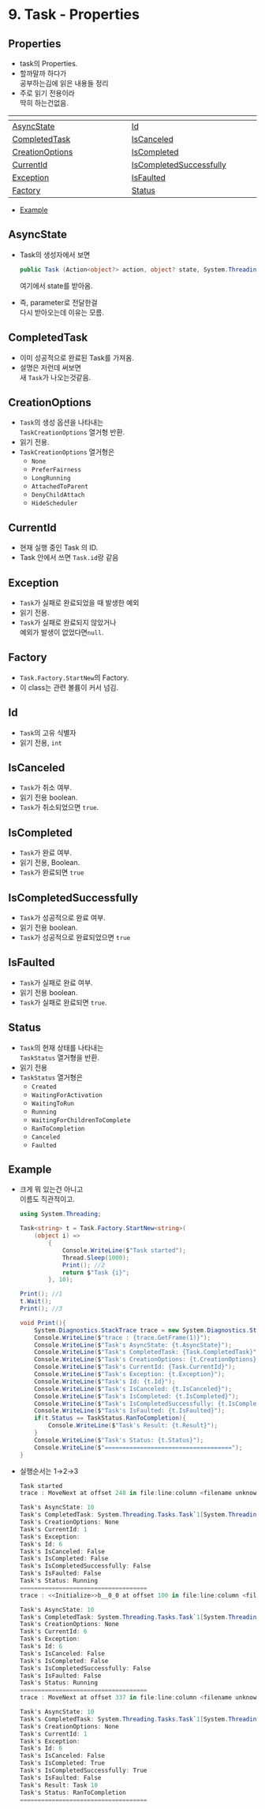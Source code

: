 # 9. Task - Properties

## Properties

* task의 Properties.
* 할까말까 하다가  \
  공부하는김에 읽은 내용들 정리
* 주로 읽기 전용이라  \
  딱히 하는건없음.

<table data-header-hidden><thead><tr><th width="243"></th><th width="254.33333333333331"></th></tr></thead><tbody><tr><td><a href="9.-task-properties.md#asyncstate">AsyncState</a></td><td><a href="9.-task-properties.md#id">Id</a></td></tr><tr><td><a href="9.-task-properties.md#completedtask">CompletedTask</a></td><td><a href="9.-task-properties.md#iscanceled">IsCanceled</a></td></tr><tr><td><a href="9.-task-properties.md#creationoptions">CreationOptions</a></td><td><a href="9.-task-properties.md#iscompleted">IsCompleted</a></td></tr><tr><td><a href="9.-task-properties.md#currentid">CurrentId</a></td><td><a href="9.-task-properties.md#iscompletedsuccessfully">IsCompletedSuccessfully</a></td></tr><tr><td><a href="9.-task-properties.md#exception">Exception</a></td><td><a href="9.-task-properties.md#isfaulted">IsFaulted</a></td></tr><tr><td><a href="9.-task-properties.md#factory">Factory</a></td><td><a href="9.-task-properties.md#status">Status</a></td></tr></tbody></table>

* [Example](9.-task-properties.md#example)

## AsyncState

*   Task의 생성자에서 보면

    ```csharp
    public Task (Action<object?> action, object? state, System.Threading.Tasks.TaskCreationOptions creationOptions);
    ```

    여기에서 state를 받아옴.
* 즉, parameter로 전달한걸\
  다시 받아오는데 이유는 모름.

## CompletedTask

* 이미 성공적으로 완료된 Task를 가져옴.
* 설명은 저런데 써보면\
  새 `Task`가 나오는것같음.

## CreationOptions

* `Task`의 생성 옵션을 나타내는\
  `TaskCreationOptions` 열거형 반환.
* 읽기 전용.
* `TaskCreationOptions` 열거형은
  * `None`
  * `PreferFairness`
  * `LongRunning`
  * `AttachedToParent`
  * `DenyChildAttach`
  * `HideScheduler`

## CurrentId

* 현재 실행 중인 Task 의 ID.
* Task 안에서 쓰면 `Task.id`랑 같음

## Exception

* `Task`가 실패로 완료되었을 때 발생한 예외
* 읽기 전용.
* `Task`가 실패로 완료되지 않았거나\
  예외가 발생이 없었다면`null`.

## Factory

* `Task.Factory.StartNew`의 Factory.
* 이 class는 관련 볼륨이 커서 넘김.

## Id

* `Task`의 고유 식별자
* 읽기 전용, `int`

## IsCanceled

* `Task`가 취소 여부.
* 읽기 전용 boolean.
* `Task`가 취소되었으면 `true`.

## IsCompleted

* `Task`가 완료 여부.
* 읽기 전용, Boolean.
* `Task`가 완료되면 `true`

## IsCompletedSuccessfully

* `Task`가 성공적으로 완료 여부.
* 읽기 전용 boolean.
* `Task`가 성공적으로 완료되었으면 `true`

## IsFaulted

* `Task`가 실패로 완료 여부.
* 읽기 전용 boolean.
* `Task`가 실패로 완료되면 `true`.

## Status

* `Task`의 현재 상태를 나타내는\
  `TaskStatus` 열거형을 반환.
* 읽기 전용
* `TaskStatus` 열거형은
  * `Created`
  * `WaitingForActivation`
  * `WaitingToRun`
  * `Running`
  * `WaitingForChildrenToComplete`
  * `RanToCompletion`
  * `Canceled`
  * `Faulted`

## Example

*   크게 뭐 있는건 아니고\
    이름도 직관적이고.

    ```csharp
    using System.Threading;

    Task<string> t = Task.Factory.StartNew<string>(
        (object i) => 
            {
                Console.WriteLine($"Task started");
                Thread.Sleep(1000);
                Print(); //2
                return $"Task {i}";
            }, 10);

    Print(); //1
    t.Wait();
    Print(); //3

    void Print(){
        System.Diagnostics.StackTrace trace = new System.Diagnostics.StackTrace();
        Console.WriteLine($"trace : {trace.GetFrame(1)}");
        Console.WriteLine($"Task's AsyncState: {t.AsyncState}");
        Console.WriteLine($"Task's CompletedTask: {Task.CompletedTask}");
        Console.WriteLine($"Task's CreationOptions: {t.CreationOptions}");
        Console.WriteLine($"Task's CurrentId: {Task.CurrentId}");
        Console.WriteLine($"Task's Exception: {t.Exception}");
        Console.WriteLine($"Task's Id: {t.Id}");
        Console.WriteLine($"Task's IsCanceled: {t.IsCanceled}");
        Console.WriteLine($"Task's IsCompleted: {t.IsCompleted}");
        Console.WriteLine($"Task's IsCompletedSuccessfully: {t.IsCompletedSuccessfully}");
        Console.WriteLine($"Task's IsFaulted: {t.IsFaulted}");
        if(t.Status == TaskStatus.RanToCompletion){
            Console.WriteLine($"Task's Result: {t.Result}");
        }
        Console.WriteLine($"Task's Status: {t.Status}");
        Console.WriteLine($"====================================");
    }
    ```
*   실행순서는 1→2→3

    ```csharp
    Task started
    trace : MoveNext at offset 248 in file:line:column <filename unknown>:0:0

    Task's AsyncState: 10
    Task's CompletedTask: System.Threading.Tasks.Task`1[System.Threading.Tasks.VoidTaskResult]
    Task's CreationOptions: None
    Task's CurrentId: 1
    Task's Exception: 
    Task's Id: 6
    Task's IsCanceled: False
    Task's IsCompleted: False
    Task's IsCompletedSuccessfully: False
    Task's IsFaulted: False
    Task's Status: Running
    ====================================
    trace : <<Initialize>>b__0_0 at offset 100 in file:line:column <filename unknown>:0:0

    Task's AsyncState: 10
    Task's CompletedTask: System.Threading.Tasks.Task`1[System.Threading.Tasks.VoidTaskResult]
    Task's CreationOptions: None
    Task's CurrentId: 6
    Task's Exception: 
    Task's Id: 6
    Task's IsCanceled: False
    Task's IsCompleted: False
    Task's IsCompletedSuccessfully: False
    Task's IsFaulted: False
    Task's Status: Running
    ====================================
    trace : MoveNext at offset 337 in file:line:column <filename unknown>:0:0

    Task's AsyncState: 10
    Task's CompletedTask: System.Threading.Tasks.Task`1[System.Threading.Tasks.VoidTaskResult]
    Task's CreationOptions: None
    Task's CurrentId: 1
    Task's Exception: 
    Task's Id: 6
    Task's IsCanceled: False
    Task's IsCompleted: True
    Task's IsCompletedSuccessfully: True
    Task's IsFaulted: False
    Task's Result: Task 10
    Task's Status: RanToCompletion
    ====================================
    ```
